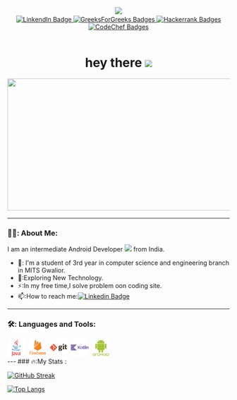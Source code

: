 <div id="header" align="center">
  <img src="https://media.giphy.com/media/jdPMeyv9rn0hZHh8n9/giphy.gif" width="100"/>
</div>
<div id="badges" align= "center">
 <a href="https://www.linkedin.com/in/anshuman-1201/">
  <img src="https://img.shields.io/badge/LinkedIn-blue?logo=linkedin&logoColor=white&style=for-the-badge" alt="LinkendIn Badge"/>
  </a>
  <a href="https://auth.geeksforgeeks.org/user/anshumanj95/profile">
  <img src="https://img.shields.io/badge/GFG-drakgreen?logo=geeksforgeeks&logoColor=white&style=for-the-badge"
       alt="GreeksForGreeks Badges"/>
  </a>
  <a href="https://www.hackerrank.com/anshumanj95">
   <img src="https://img.shields.io/badge/Hackerrank-black?logo=hackerrank&logoColor=green&style=for-the-badge"
       alt="Hackerrank Badges"/>
  </a>
   <a href="https://www.codechef.com/users/anshumanp12">
   <img src="https://img.shields.io/badge/CodeChef-red?logo=codechef&logoColor=black&style=for-the-badge"
       alt="CodeChef Badges"/>
  </a>
  </div>
  <div id="badges" align="center">
  <img src="https://komarev.com/ghpvc/?username=Anshumanj95&style=flat-square&color=blue" alt=""/>
  </div>
  <h1 align="center">
  hey there
  <img src="https://media.giphy.com/media/hvRJCLFzcasrR4ia7z/giphy.gif" width="30px"/>
  </h1>
  <div align="center">
  <img src="https://media.giphy.com/media/dWesBcTLavkZuG35MI/giphy.gif" width="600" height="300"/>
  </div>
  
  ---
  
  ### 👨‍💻: About Me:
  I am an intermediate Android Developer <img src="https://media.giphy.com/media/WUlplcMpOCEmTGBtBW/giphy.gif" width="30"> from India.
  - 🔭: I'm a student of 3rd year in computer science and engineering branch in MITS Gwalior.
  - 🌱:Exploring New Technology.
  - ⚡:In my free time,I solve problem oon coding site.
  - 📫:How to reach me:[![Linkedin Badge](https://img.shields.io/badge/-Linkedin-blue?style=flat&logo=Linkedin&logoColor=white)](https://www.linkedin.com/in/anshuman-1201/)
  ---
  ### 🛠️: Languages and Tools:
  <div>
    <img src="https://github.com/devicons/devicon/blob/master/icons/java/java-original-wordmark.svg" title="Java" alt="Java" width="40" height="40"/>&nbsp;
    <img src="https://github.com/devicons/devicon/blob/master/icons/firebase/firebase-plain-wordmark.svg" title="Firebase" alt="Firebase" width="40" height="40"/>&nbsp;
    <img src="https://github.com/devicons/devicon/blob/master/icons/git/git-original-wordmark.svg" title="Git" **alt="Git" width="40" height="40"/>&nbsp;
  <img src="https://github.com/devicons/devicon/blob/master/icons/kotlin/kotlin-plain-wordmark.svg"
       title="Kotlin" alt="Kotlin" width="40" height="40"/>&nbsp;
  <img src="https://github.com/devicons/devicon/blob/master/icons/android/android-plain-wordmark.svg"
       title="Android" alt="Android" width="40" height="40"/>&nbsp;
  </div>
  ---
  ### 🔥:My Stats :
  
  
  [![GitHub Streak](https://github-readme-streak-stats.herokuapp.com/?user=Anshumanj95&theme=dark&background=000000)](https://git.io/streak-stats)
  
 
  [![Top Langs](https://github-readme-stats.vercel.app/api/top-langs/?username=Anshumanj95&layout=compact&theme=vision-friendly-dark)](https://github.com/anuraghazra/github-readme-stats)


  



  
